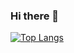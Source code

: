 ### Hi there 👋
[![Top Langs](https://github-readme-stats.vercel.app/api/top-langs/?username=Haze272&layout=compact)](https://github.com/anuraghazra/github-readme-stats)

